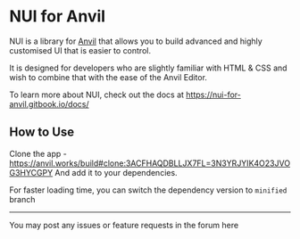 # NUI for Anvil

NUI is a library for [Anvil](https://anvil.works?utm_source=github:app_README) that allows you to build advanced and highly customised UI that is easier to control.

It is designed for developers who are slightly familiar with HTML & CSS and wish to combine that with the ease of the Anvil Editor.

To learn more about NUI, check out the docs at https://nui-for-anvil.gitbook.io/docs/

## How to Use

Clone the app - https://anvil.works/build#clone:3ACFHAQDBLLJX7FL=3N3YRJYIK4O23JVOG3HYCGPY
And add it to your dependencies. 

For faster loading time, you can switch the dependency version to `minified` branch

____

You may post any issues or feature requests in the forum here
